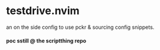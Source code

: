# testdrive.nvim
an on the side config to use pckr &amp; sourcing config snippets.

#### poc sstill @ the scriptthing repo 
